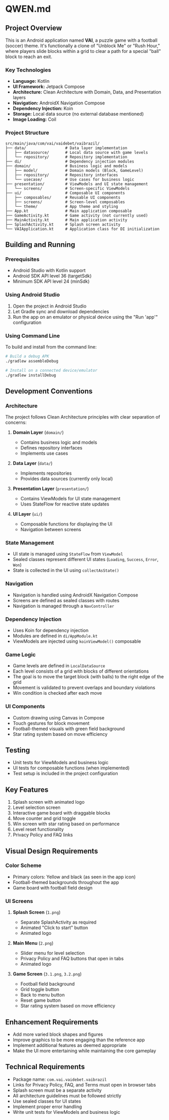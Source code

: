 # QWEN.md

## Project Overview

This is an Android application named **VAI**, a puzzle game with a football (soccer) theme. It's functionally a clone of "Unblock Me" or "Rush Hour," where players slide blocks within a grid to clear a path for a special "ball" block to reach an exit.

### Key Technologies
* **Language:** Kotlin
* **UI Framework:** Jetpack Compose
* **Architecture:** Clean Architecture with Domain, Data, and Presentation layers
* **Navigation:** AndroidX Navigation Compose
* **Dependency Injection:** Koin
* **Storage:** Local data source (no external database mentioned)
* **Image Loading:** Coil

### Project Structure
```
src/main/java/com/vai/vaidebet/vaibrazil/
├── data/                 # Data layer implementation
│   ├── datasource/       # Local data source with game levels
│   └── repository/       # Repository implementation
├── di/                   # Dependency injection modules
├── domain/               # Business logic and models
│   ├── model/            # Domain models (Block, GameLevel)
│   ├── repository/       # Repository interfaces
│   └── usecase/          # Use cases for business logic
├── presentation/         # ViewModels and UI state management
│   └── screens/          # Screen-specific ViewModels
├── ui/                   # Composable UI components
│   ├── composables/      # Reusable UI components
│   ├── screens/          # Screen-level composables
│   └── theme/            # App theme and styling
├── App.kt                # Main application composable
├── GameActivity.kt       # Game activity (not currently used)
├── MainActivity.kt       # Main application activity
├── SplashActivity.kt     # Splash screen activity
└── VAIApplication.kt     # Application class for DI initialization
```

## Building and Running

### Prerequisites
* Android Studio with Kotlin support
* Android SDK API level 36 (targetSdk)
* Minimum SDK API level 24 (minSdk)

### Using Android Studio
1. Open the project in Android Studio
2. Let Gradle sync and download dependencies
3. Run the app on an emulator or physical device using the "Run 'app'" configuration

### Using Command Line
To build and install from the command line:
```bash
# Build a debug APK
./gradlew assembleDebug

# Install on a connected device/emulator
./gradlew installDebug
```

## Development Conventions

### Architecture
The project follows Clean Architecture principles with clear separation of concerns:

1. **Domain Layer** (`domain/`)
   * Contains business logic and models
   * Defines repository interfaces
   * Implements use cases

2. **Data Layer** (`data/`)
   * Implements repositories
   * Provides data sources (currently only local)

3. **Presentation Layer** (`presentation/`)
   * Contains ViewModels for UI state management
   * Uses StateFlow for reactive state updates

4. **UI Layer** (`ui/`)
   * Composable functions for displaying the UI
   * Navigation between screens

### State Management
* UI state is managed using `StateFlow` from `ViewModel`
* Sealed classes represent different UI states (`Loading`, `Success`, `Error`, `Won`)
* State is collected in the UI using `collectAsState()`

### Navigation
* Navigation is handled using AndroidX Navigation Compose
* Screens are defined as sealed classes with routes
* Navigation is managed through a `NavController`

### Dependency Injection
* Uses Koin for dependency injection
* Modules are defined in `di/AppModule.kt`
* ViewModels are injected using `koinViewModel()` composable

### Game Logic
* Game levels are defined in `LocalDataSource`
* Each level consists of a grid with blocks of different orientations
* The goal is to move the target block (with balls) to the right edge of the grid
* Movement is validated to prevent overlaps and boundary violations
* Win condition is checked after each move

### UI Components
* Custom drawing using Canvas in Compose
* Touch gestures for block movement
* Football-themed visuals with green field background
* Star rating system based on move efficiency

## Testing
* Unit tests for ViewModels and business logic
* UI tests for composable functions (when implemented)
* Test setup is included in the project configuration

## Key Features
1. Splash screen with animated logo
2. Level selection screen
3. Interactive game board with draggable blocks
4. Move counter and grid toggle
5. Win screen with star rating based on performance
6. Level reset functionality
7. Privacy Policy and FAQ links

## Visual Design Requirements

### Color Scheme
* Primary colors: Yellow and black (as seen in the app icon)
* Football-themed backgrounds throughout the app
* Game board with football field design

### UI Screens
1. **Splash Screen** (`1.png`)
   * Separate SplashActivity as required
   * Animated "Click to start" button
   * Animated logo

2. **Main Menu** (`2.png`)
   * Slider menu for level selection
   * Privacy Policy and FAQ buttons that open in tabs
   * Animated logo

3. **Game Screen** (`3.1.png`, `3.2.png`)
   * Football field background
   * Grid toggle button
   * Back to menu button
   * Reset game button
   * Star rating system based on move efficiency

## Enhancement Requirements
* Add more varied block shapes and figures
* Improve graphics to be more engaging than the reference app
* Implement additional features as deemed appropriate
* Make the UI more entertaining while maintaining the core gameplay

## Technical Requirements
* Package name: `com.vai.vaidebet.vaibrazil`
* Links for Privacy Policy, FAQ, and Terms must open in browser tabs
* Splash screen must be a separate activity
* All architecture guidelines must be followed strictly
* Use sealed classes for UI states
* Implement proper error handling
* Write unit tests for ViewModels and business logic
